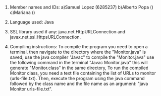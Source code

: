 1. Member names and IDs:
   a)Samuel Lopez (6285237)
   b)Alberto Popa ()
   c)Mariana ()

3. Language used: Java
   
4. SSL library used if any: java.net.HttpURLConnection and javax.net.ssl.HttpsURLConnection.
   
5. Compiling instructions: To compile the program you need to open a terminal, then navigate to
   the directory where the "Monitor.java" is saved, use the java compiler "Javac" to compile the "Monitor.java"
   use the following command in the terminal "Javac Monitor.java" this will generate "Monitor.class" in the same directory,
   To run the compiled Monitor class, you need a text file containing the list of URLs to monitor (urls-file.txt).
   Then, execute the program using the java command followed by the class name and the file name as an
   argument: "java Monitor urls-file.txt".
